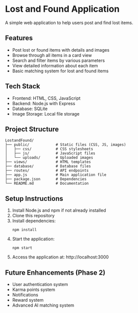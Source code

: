 # Lost and Found Application

A simple web application to help users post and find lost items.

## Features

- Post lost or found items with details and images
- Browse through all items in a card view
- Search and filter items by various parameters
- View detailed information about each item
- Basic matching system for lost and found items

## Tech Stack

- Frontend: HTML, CSS, JavaScript
- Backend: Node.js with Express
- Database: SQLite
- Image Storage: Local file storage

## Project Structure

```
LostandFound/
├── public/            # Static files (CSS, JS, images)
│   ├── css/           # CSS stylesheets
│   ├── js/            # JavaScript files
│   └── uploads/       # Uploaded images
├── views/             # HTML templates
├── database/          # Database files
├── routes/            # API endpoints
├── app.js             # Main application file
├── package.json       # Dependencies
└── README.md          # Documentation
```

## Setup Instructions

1. Install Node.js and npm if not already installed
2. Clone this repository
3. Install dependencies:
   ```
   npm install
   ```
4. Start the application:
   ```
   npm start
   ```
5. Access the application at: http://localhost:3000

## Future Enhancements (Phase 2)

- User authentication system
- Karma points system
- Notifications
- Reward system
- Advanced AI matching system 